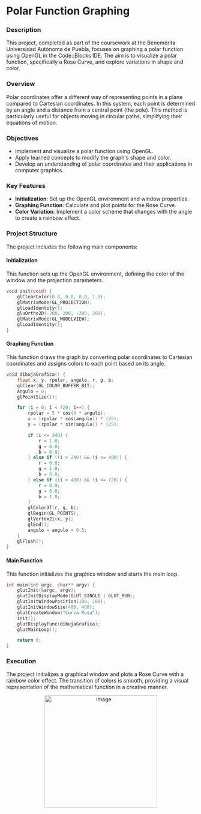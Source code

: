 # Polar Function Graphing

### Description
This project, completed as part of the coursework at the Benemérita Universidad Autónoma de Puebla, focuses on graphing a polar function using OpenGL in the Code::Blocks IDE. The aim is to visualize a polar function, specifically a Rose Curve, and explore variations in shape and color.

### Overview
Polar coordinates offer a different way of representing points in a plane compared to Cartesian coordinates. In this system, each point is determined by an angle and a distance from a central point (the pole). This method is particularly useful for objects moving in circular paths, simplifying their equations of motion.

### Objectives
- Implement and visualize a polar function using OpenGL.
- Apply learned concepts to modify the graph's shape and color.
- Develop an understanding of polar coordinates and their applications in computer graphics.

### Key Features
- **Initialization**: Set up the OpenGL environment and window properties.
- **Graphing Function**: Calculate and plot points for the Rose Curve.
- **Color Variation**: Implement a color scheme that changes with the angle to create a rainbow effect.

### Project Structure
The project includes the following main components:

#### Initialization
This function sets up the OpenGL environment, defining the color of the window and the projection parameters.

```cpp
void init(void) {
    glClearColor(0.0, 0.0, 0.0, 1.0);
    glMatrixMode(GL_PROJECTION);
    glLoadIdentity();
    gluOrtho2D(-200, 200, -200, 200);
    glMatrixMode(GL_MODELVIEW);
    glLoadIdentity();
}
```

#### Graphing Function

This function draws the graph by converting polar coordinates to Cartesian coordinates and assigns colors to each point based on its angle.

```cpp
void dibujaGrafica() {
    float x, y, rpolar, angulo, r, g, b;
    glClear(GL_COLOR_BUFFER_BIT);
    angulo = 0;
    glPointSize(1);

    for (i = 0; i < 720; i++) {
        rpolar = 5 * cos(4 * angulo);
        x = (rpolar * cos(angulo)) * (25);
        y = (rpolar * sin(angulo)) * (25);

        if (i <= 240) {
            r = 1.0;
            g = 0.0;
            b = 0.0;
        } else if ((i > 240) && (i <= 480)) {
            r = 0.0;
            g = 1.0;
            b = 0.0;
        } else if ((i > 480) && (i <= 720)) {
            r = 0.0;
            g = 0.0;
            b = 1.0;
        }
        glColor3f(r, g, b);
        glBegin(GL_POINTS);
        glVertex2i(x, y);
        glEnd();
        angulo = angulo + 0.5;
    }
    glFlush();
}
```

#### Main Function

This function initializes the graphics window and starts the main loop.

```cpp
int main(int argc, char** argv) {
    glutInit(&argc, argv);
    glutInitDisplayMode(GLUT_SINGLE | GLUT_RGB);
    glutInitWindowPosition(100, 100);
    glutInitWindowSize(400, 400);
    glutCreateWindow("Curva Rosa");
    init();
    glutDisplayFunc(dibujaGrafica);
    glutMainLoop();

    return 0;
}
```

### Execution

The project initializes a graphical window and plots a Rose Curve with a rainbow color effect. The transition of colors is smooth, providing a visual representation of the mathematical function in a creative manner.

<div style="text-align: center;">
    <img src="https://github.com/KPlanisphere/binary-tree-operations/assets/60454942/9c05945b-f26a-4c6c-a1ae-c9c88b13f6f9" alt="image" style="width: 300px; height: auto;">
</div>
